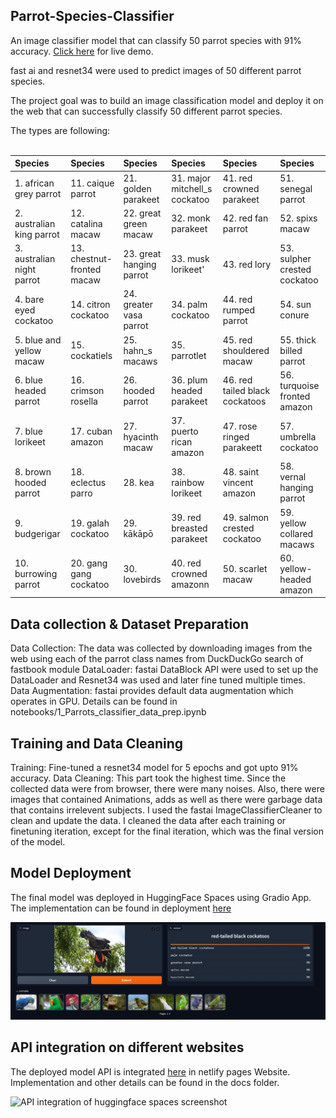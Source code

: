 ## Parrot-Species-Classifier

An image classifier model that can classify 50 parrot species with 91% accuracy. 
[Click here](https://rezuwan-parrot-classifier.hf.space/?) for live demo.

fast ai and resnet34 were used to predict images of 50 different parrot species.

The project goal was to build an image classification model and deploy it on the web that can successfully classify 50 different parrot species.

The types are following: <br><br>

| Species                       | Species                    | Species                    |Species                            |Species                          |Species                          |       
|:------------------------------|:---------------------------|:---------------------------|:----------------------------------|:--------------------------------|:--------------------------------|	
| 1. african grey parrot        | 11. caique parrot          | 21. golden parakeet        | 31. major mitchell_s cockatoo     | 41. red crowned parakeet        |51. senegal parrot               |       
| 2. australian king parrot     | 12. catalina macaw         | 22. great green macaw      | 32. monk parakeet                 | 42. red fan parrot              |52. spixs macaw                  |
| 3. australian night parrot    | 13. chestnut-fronted macaw | 23. great hanging parrot   | 33. musk lorikeet'                | 43. red lory                    |53. sulpher crested cockatoo	    |
| 4. bare eyed cockatoo         | 14. citron cockatoo        | 24. greater vasa parrot    | 34. palm cockatoo                 | 44. red rumped parrot           |54. sun conure	                  |
| 5. blue and yellow macaw      | 15. cockatiels             | 25. hahn_s macaws          | 35. parrotlet                     | 45. red shouldered macaw	      |55. thick billed parrot          |
| 6. blue headed parrot         | 16. crimson rosella        | 26. hooded parrot          | 36. plum headed parakeet          | 46. red tailed black cockatoos  |56. turquoise fronted amazon	    |
| 7. blue lorikeet              | 17. cuban amazon           | 27. hyacinth macaw         | 37. puerto rican amazon           | 47. rose ringed parakeett       |57. umbrella cockatoo	          |
| 8. brown hooded parrot        | 18. eclectus parro         | 28. kea                    | 38. rainbow lorikeet              | 48. saint vincent amazon        |58. vernal hanging parrot        |
| 9. budgerigar                 | 19. galah cockatoo         | 29. kākāpō                 | 39. red breasted parakeet         | 49. salmon crested cockatoo     |59. yellow collared macaws       |
| 10. burrowing parrot          | 20. gang gang cockatoo     | 30. lovebirds              | 40. red crowned amazonn           | 50. scarlet macaw               |60. yellow-headed amazon         |





## Data collection & Dataset Preparation

Data Collection: The data was collected by downloading images from the web using each of the parrot class names from DuckDuckGo search of fastbook module 
DataLoader: fastai DataBlock API were used to set up the DataLoader and Resnet34 was used and later fine tuned multiple times.
Data Augmentation: fastai provides default data augmentation which operates in GPU.
Details can be found in notebooks/1_Parrots_classifier_data_prep.ipynb

## Training and Data Cleaning

Training: Fine-tuned a resnet34 model for 5 epochs and got upto 91% accuracy.
Data Cleaning: This part took the highest time. Since the collected data were from browser, there were many noises. Also, there were images that contained Animations, adds as well as there were garbage data that contains irrelevent subjects. I used the fastai ImageClassifierCleaner to clean and update the data. I cleaned the data after each training or finetuning iteration, except for the final iteration, which was the final version of the model. 



## Model Deployment

The final model was deployed in HuggingFace Spaces using Gradio App. The implementation can be found in deployment [here](https://rezuwan-parrot-classifier.hf.space/?)


![Model deployment on huggingface spaces screenshot](https://raw.githubusercontent.com/RezuwanHassan262/Parrot-Species-Classifier/main/images/app_screenshot.PNG) 


## API integration on different websites

The deployed model API is integrated [here](https://rezuwanhassan262.github.io/Parrot-Species-Classifier/) in netlify pages Website. Implementation and other details can be found in the docs folder.


![API integration of huggingface spaces screenshot](https://raw.githubusercontent.com/RezuwanHassan262/Parrot-Species-Classifier/main/images/3.jpg) 
